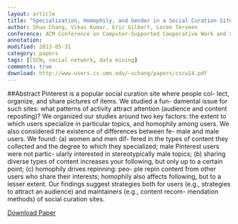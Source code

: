 ```yaml
---
layout: article
title: "Specialization, Homophily, and Gender in a Social Curation Site: Findings from Pinterest. "
author: Shuo Chang, Vikas Kumar, Eric Gilbert, Loren Terveen 
conference: ACM Conference on Computer-Supported Cooperative Work and Social Computing (CSCW), 2014
annotation: 
modified: 2013-05-31
category: papers
tags: [CSCW, social network, data mining]
comments: true  
download: http://www-users.cs.umn.edu/~schang/papers/cscw14.pdf
---
```

##Abstract
Pinterest is a popular social curation site where people col-
lect, organize, and share pictures of items. We studied a fun-
damental issue for such sites: what patterns of activity attract
attention (audience and content reposting)? We organized
our studies around two key factors: the extent to which users
specialize in particular topics, and homophily among users.
We also considered the existence of differences between fe-
male and male users. We found: (a) women and men dif-
fered in the types of content they collected and the degree to
which they specialized; male Pinterest users were not partic-
ularly interested in stereotypically male topics; (b) sharing
diverse types of content increases your following, but only
up to a certain point; (c) homophily drives repinning: peo-
ple repin content from other users who share their interests;
homophily also affects following, but to a lesser extent. Our
findings suggest strategies both for users (e.g., strategies to
attract an audience) and maintainers (e.g., content recom-
mendation methods) of social curation sites.


<div markdown="0"><a href="/~schang/papers/cscw14.pdf" class="btn">Download Paper</a></div>
